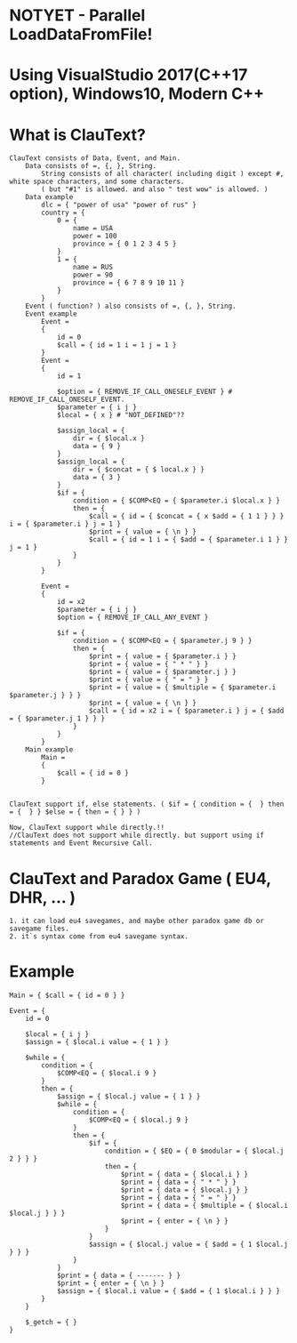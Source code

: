 # NOTYET - Parallel LoadDataFromFile!

# Using VisualStudio 2017(C++17 option), Windows10, Modern C++

# What is ClauText? 
	ClauText consists of Data, Event, and Main.
		Data consists of =, {, }, String.
			String consists of all character( including digit ) except #, white space characters, and some characters. 
			( but "#1" is allowed. and also " test wow" is allowed. )
		Data example
			dlc = { "power of usa" "power of rus" }
			country = {
				0 = { 
					name = USA 
					power = 100 
					province = { 0 1 2 3 4 5 }
				} 
				1 = { 
					name = RUS 
					power = 90 
					province = { 6 7 8 9 10 11 }
				}
			}
		Event ( function? ) also consists of =, {, }, String.
		Event example
			Event =
			{
				id = 0
				$call = { id = 1 i = 1 j = 1 }
			}
			Event =
			{
				id = 1

				$option = { REMOVE_IF_CALL_ONESELF_EVENT } # REMOVE_IF_CALL_ONESELF_EVENT.
				$parameter = { i j }
				$local = { x } # "NOT_DEFINED"??

				$assign_local = {
					dir = { $local.x }
					data = { 9 }
				}
				$assign_local = {
					dir = { $concat = { $ local.x } } 
					data = { 3 }
				}
				$if = {
					condition = { $COMP<EQ = { $parameter.i $local.x } }
					then = {
						$call = { id = { $concat = { x $add = { 1 1 } } } i = { $parameter.i } j = 1 }
						$print = { value = { \n } }
						$call = { id = 1 i = { $add = { $parameter.i 1 } } j = 1 }
					}
				}
			}

			Event =
			{
				id = x2
				$parameter = { i j }
				$option = { REMOVE_IF_CALL_ANY_EVENT }

				$if = {
					condition = { $COMP<EQ = { $parameter.j 9 } }
					then = {
						$print = { value = { $parameter.i } }
						$print = { value = { " * " } }
						$print = { value = { $parameter.j } }
						$print = { value = { " = " } }
						$print = { value = { $multiple = { $parameter.i $parameter.j } } }
						$print = { value = { \n } }
						$call = { id = x2 i = { $parameter.i } j = { $add = { $parameter.j 1 } } }
					}
				}
			}
		Main example
			Main =
			{
			    $call = { id = 0 }
			}

			
	ClauText support if, else statements. ( $if = { condition = {  } then = {  } } $else = { then = { } } )
	
	Now, ClauText support while directly.!!
	//ClauText does not support while directly. but support using if statements and Event Recursive Call.

# ClauText and Paradox Game ( EU4, DHR, ... )
	1. it can load eu4 savegames, and maybe other paradox game db or savegame files.
	2. it`s syntax come from eu4 savegame syntax.
 
# Example
	Main = { $call = { id = 0 } }

	Event = {
		id = 0

		$local = { i j }
		$assign = { $local.i value = { 1 } }

		$while = {
			condition = { 
				$COMP<EQ = { $local.i 9 } 
			}
			then = {
				$assign = { $local.j value = { 1 } }
				$while = {
					condition = {
						$COMP<EQ = { $local.j 9 }
					}
					then = {
						$if = { 
							condition = { $EQ = { 0 $modular = { $local.j 2 } } }
							then = {							
								$print = { data = { $local.i } }
								$print = { data = { " * " } }
								$print = { data = { $local.j } }
								$print = { data = { " = " } }
								$print = { data = { $multiple = { $local.i $local.j } } }
								$print = { enter = { \n } }
							}	
						}		
						$assign = { $local.j value = { $add = { 1 $local.j } } }		
					}
				}
				$print = { data = { ------- } }
				$print = { enter = { \n } }
				$assign = { $local.i value = { $add = { 1 $local.i } } }
			}
		}

		$_getch = { }
	}

